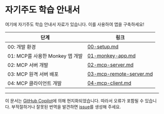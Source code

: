 # 자기주도 학습 안내서

여기에 자기주도 학습 안내서 자료가 있습니다. 이를 사용하여 앱을 구축하세요!

| 단계                              | 링크                                                  |
|-----------------------------------|-------------------------------------------------------|
| 00: 개발 환경                     | [00-setup.md](./00-setup.md)                         |
| 01: MCP를 사용한 Monkey 앱 개발    | [01-monkey-app.md](./01-monkey-app.md)               |
| 02: MCP 서버 개발                 | [02-mcp-server.md](./02-mcp-server.md)               |
| 03: MCP 원격 서버 배포            | [03-mcp-remote-server.md](./03-mcp-remote-server.md) |
| 04: MCP 클라이언트 개발           | [04-mcp-client.md](./04-mcp-client.md)               |

---

이 문서는 [GitHub Copilot](https://docs.github.com/copilot/about-github-copilot/what-is-github-copilot)에 의해 현지화되었습니다. 따라서 오류가 포함될 수 있습니다. 부적절하거나 잘못된 번역을 발견하면 [issue](../../../../../issues)를 생성해 주세요.
